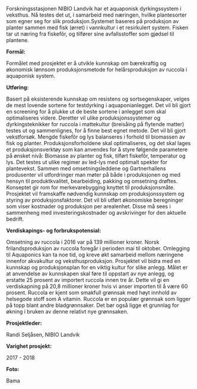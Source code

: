 Forskningsstasjonen NIBIO Landvik har et aquaponisk dyrkingssystem i veksthus. Nå testes det ut, i samarbeid med næringen, hvilke plantesorter som egner seg for slik produksjon.Systemet baseres på produksjon av planter sammen med fisk (ørret) i vannkultur i et resirkulert system. Fisken tar ut næring fra fiskefôr, og tilfører sine avfallsstoffer som gjødsel til plantene.

**Formål:** 

Formålet med prosjektet er å utvikle kunnskap om bærekraftig og økonomisk lønnsom produksjonsmetode for helårsproduksjon av ruccola i aquaponisk system.

**Utføring:** 

Basert på eksisterende kunnskap om resistens og sortsegenskaper, velges de mest lovende sortene for testdyrking i aquaponianlegget. Det vil bli gjort en screening for å plukke ut de beste sortene i anlegget som skal optimaliseres videre. Deretter vil ulike produksjonssystemer og dyrkingsteknikker for ruccola i mattekultur (breisåing på flytende matter) testes ut og sammenlignes, for å finne best egnet metode. Det vil bli gjort vekstforsøk. Mengde fiskefôr og lys balanseres i forhold til biomassen av fisk og planter. Produksjonsforholdene skal optimaliseres, og det skal lages et produksjonsverktøy som kan anvendes for å styre følgende parametere på ønsket nivå: Biomasse av planter og fisk, tilført fiskefôr, temperatur og lys. Det testes ut ulike regimer av led-lys med optimalt spekter for plantevekst. Sammen med omsetningsleddene og Gartnerhallens produsenter vil utfordringer man møter på både i produksjonen og med hensyn til produktkvalitet, bearbeiding, pakking og omsetning drøftes. Konseptet gir rom for merkevarebygging knyttet til produksjonsmåte. Prosjektet vil framskaffe nødvendig kunnskap om produksjonssystem og styring av produksjonsfaktorer. Det vil bli utført økonomiske beregninger som viser kostnader og produksjon per arealenhet. Disse må sees i sammenheng med investeringskostnader og avskrivinger for den aktuelle bedrift.

**Verdiskapings- og forbrukspotensial:**

 Omsetning av ruccola i 2016 var på 139 millioner kroner. Norsk frilandsproduksjon av ruccola foregår i perioden mai til oktober. Omlegging til Aquaponics kan ta noe tid, og kreve økt samarbeid mellom næringene innenfor akvakultur og veksthusproduksjon. Prosjektet vil bidra med en kunnskap og produksjonsplan for en viktig kultur for slike anlegg. Målet er at anvendelse av kunnskapen skal føre til oppstart av nye anlegg, og erstatte 25 prosent av importert ruccola innen tre år. Dette vil gi en verdiskapning på 20,8 millioner kroner hvis vi anser importen til å være 60 prosent. Ruccola er kjent som smakfull grønnsak med høyt innhold av helsegode stoff som A vitamin. Ruccola er en populær grønnsak som ligger på topp blant andre bladgrønnsaker. Det bør også ligge et grunnlag for økning i bruken av denne relativt nye grønnsaken.

**Prosjektleder:**

 Randi Seljåsen, NIBIO Landvik

**Varighet prosjekt:** 

2017 - 2018

**Foto:** 

Bama